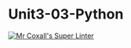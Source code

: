# Unit3-03-Python
[![Mr Coxall's Super Linter](https://github.com/ICS3U-Programming-TamerZ/Unit3-03-Python/workflows/Mr%20Coxall's%20Super%20Linter/badge.svg)](https://github.com/ICS3U-Programming-TamerZ/Unit3-03-Python/actions/)
